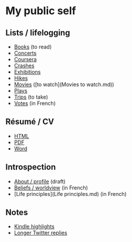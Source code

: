 # My public self

## Lists / lifelogging

 * [Books](Books.md) (to read)
 * [Concerts](Concerts.md)
 * [Coursera](Coursera.md)
 * [Crashes](Crashes.md)
 * [Exhibitions](Exhibitions.md)
 * [Hikes](Hikes.md)
 * [Movies](Movies.md) ([to watch](Movies to watch.md))
 * [Plays](Plays.md)
 * [Trips](Trips.md) (to take)
 * [Votes](Votes.md) (in French)

## Résumé / CV

 * [HTML](https://rawgithub.com/obruchez/public/master/ResumeOlivierBruchez.zip)
 * [PDF](https://github.com/obruchez/public/raw/master/ResumeOlivierBruchez.pdf)
 * [Word](https://github.com/obruchez/public/raw/master/ResumeOlivierBruchez.doc)

## Introspection

 * [About / profile](About.md) (draft)
 * [Beliefs / worldview](Beliefs.md) (in French)
 * [Life principles](Life principles.md) (in French)

## Notes

 * [Kindle highlights](Books)
 * [Longer Twitter replies](Twitter)
